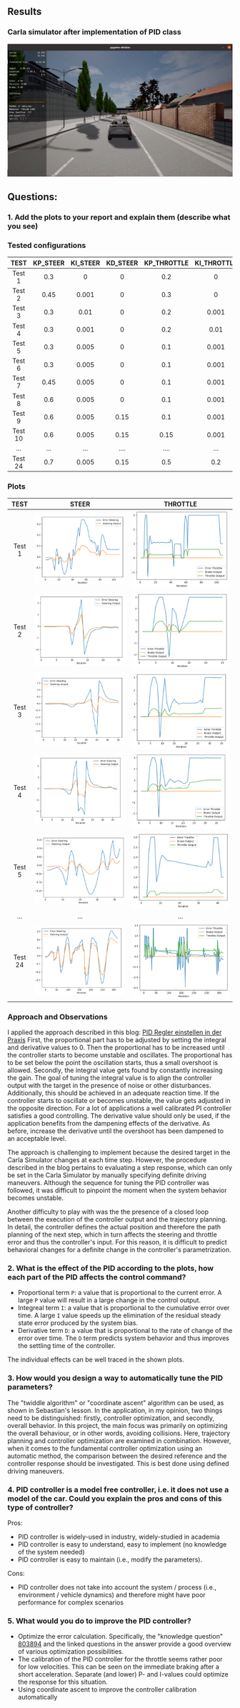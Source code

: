 ## Results
### Carla simulator after implementation of PID class
![CarlaSimulator](project/pid_controller/screenshot/Carla_Simulator.png)


## Questions:
### 1. Add the plots to your report and explain them (describe what you see)
### Tested configurations
|  TEST  | KP_STEER | KI_STEER | KD_STEER | KP_THROTTLE | KI_THROTTLE | KD_THROTTLE |
|:------:|:--------:|:--------:|:--------:|:-----------:|:-----------:|:-----------:|
| Test 1 |   0.3    |   0      |   0   |     0.2    |    0    |     0    |
| Test 2 |   0.45   |   0.001  |   0   |     0.3    |    0     |     0    |
| Test 3 |   0.3    |   0.01   |   0   |     0.2    |    0.001  |     0    |
| Test 4 |   0.3    |   0.001   |   0   |     0.2   |    0.01   |     0     |
| Test 5 |   0.3    |   0.005   |   0   |     0.1   |    0.001  |     0     |
| Test 6 |   0.3    |   0.005   |   0   |     0.1   |    0.001  |     0    |
| Test 7 |   0.45   |   0.005  |   0   |     0.1    |    0.001  |     0    |
| Test 8 |   0.6    |   0.005  |   0   |     0.1    |    0.001  |     0    |
| Test 9 |   0.6    |   0.005   |   0.15   |    0.1 |    0.001  |     0     |
| Test 10|   0.6    |   0.005   |   0.15   |    0.15    |    0.001  |     0     |
| ...   |   ...     |   ...   |   ....   |     ....     |    ...     |     ...    |
| Test 24|   0.7    |   0.005   |   0.15   |     0.5    |    0.2     |     0.1    |


### Plots
|TEST|STEER|THROTTLE|
|:--:|:---:|:------:|
Test 1|![1_steering](project/pid_controller/screenshot/1_steering.png) | ![1_throttle](project/pid_controller/screenshot/1_throttle.png)
Test 2|![2_steering](project/pid_controller/screenshot/2_steering.png) | ![2_throttle](project/pid_controller/screenshot/2_throttle.png)
Test 3|![3_steering](project/pid_controller/screenshot/3_steering.png) | ![3_throttle](project/pid_controller/screenshot/3_throttle.png)
Test 4|![4_steering](project/pid_controller/screenshot/4_steering.png) | ![4_throttle](project/pid_controller/screenshot/4_throttle.png)
Test 5|![5_steering](project/pid_controller/screenshot/5_steering.png) | ![5_throttle](project/pid_controller/screenshot/5_throttle.png)
...   |... | ...
Test 24|![24_steering](project/pid_controller/screenshot/24_steering.png) | ![24_throttle](project/pid_controller/screenshot/24_throttle.png)


### Approach and Observations
I applied the approach described in this blog: [PID Regler einstellen in der Praxis](https://tlk-energy.de/blog/pid-regler-einstellen)
First, the proportional part has to be adjusted by setting the integral and derivative values to 0. Then the proportional has to be increased until the controller starts to become unstable and oscillates. The proportional has to be set below the point the oscillation starts, thus a small overshoot is allowed.
Secondly, the integral value gets found by constantly increasing the gain. The goal of tuning the integral value is to align the controller output with the target in the presence of noise or other disturbances. Additionally, this should be achieved in an adequate reaction time. If the controller starts to oscillate or becomes unstable, the value gets adjusted in the opposite direction.
For a lot of applications a well calibrated PI controller satisfies a good controlling. The derivative value should only be used, if the application benefits from the dampening effects of the derivative. As before, increase the derivative until the overshoot has been dampened to an acceptable level. 

The approach is challenging to implement because the desired target in the Carla Simulator changes at each time step. However, the procedure described in the blog pertains to evaluating a step response, which can only be set in the Carla Simulator by manually specifying definite driving maneuvers. Although the sequence for tuning the PID controller was followed, it was difficult to pinpoint the moment when the system behavior becomes unstable.

Another difficulty to play with was the the presence of a closed loop between the execution of the controller output and the trajectory planning. In detail, the controller defines the actual position and therefore the path planning of the next step, which in turn affects the steering and throttle error and thus the controller's input. For this reason, it is difficult to predict behavioral changes for a definite change in the controller's parametrization.


### 2. What is the effect of the PID according to the plots, how each part of the PID affects the control command?
- Proportional term `P`: a value that is proportional to the current error. A large `P` value will result in a large change in the control output. 
- Integreal term `I`: a value that is proportional to the cumulative error over time. A large `I` value speeds up the elimination of the residual steady state error produced by the system bias.
- Derivative term `D`: a value that is proportional to the rate of change of the error over time. The `D` term predicts system behavior and thus improves the settling time of the controller.

The individual effects can be well traced in the shown plots.

### 3. How would you design a way to automatically tune the PID parameters?
The "twiddle algorithm" or "coordinate ascent" algorithm can be used, as shown in Sebastian's lesson. 
In the application, in my opinion, two things need to be distinguished: firstly, controller optimization, and secondly, overall behavior. In this project, the main focus was primarily on optimizing the overall behaviour, or in other words, avoiding collisions. Here, trajectory planning and controller optimization are examined in combination. However, when it comes to the fundamental controller optimization using an automatic method, the comparison between the desired reference and the controller response should be investigated. This is best done using defined driving maneuvers.


### 4. PID controller is a model free controller, i.e. it does not use a model of the car. Could you explain the pros and cons of this type of controller?

Pros:
* PID controller is widely-used in industry, widely-studied in academia
* PID controller is easy to understand, easy to implement (no knowledge of the system needed)
* PID controller is easy to maintain (i.e., modify the parameters).

Cons:
* PID controller does not take into account the system / process (i.e., environment / vehicle dynamics) and therefore might have poor performance for complex scenarios


### 5. What would you do to improve the PID controller?
- Optimize the error calculation. Specifically, the "knowledge question" [803894](https://knowledge.udacity.com/questions/803894) and the linked questions in the answer provide a good overview of various optimization possibilities. 
- The calibration of the PID controller for the throttle seems rather poor for low velocities. This can be seen on the immediate braking after a short acceleration. Separate (and lower) P- and I-values could optimize the response for this situation.
- Using coordinate ascent to improve the controller calibration automatically